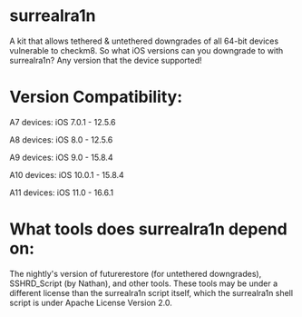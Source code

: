 # surrealra1n

A kit that allows tethered & untethered downgrades of all 64-bit devices vulnerable to checkm8.
So what iOS versions can you downgrade to with surrealra1n? Any version that the device supported!

# Version Compatibility:

A7 devices: iOS 7.0.1 - 12.5.6

A8 devices: iOS 8.0 - 12.5.6

A9 devices: iOS 9.0 - 15.8.4

A10 devices: iOS 10.0.1 - 15.8.4

A11 devices: iOS 11.0 - 16.6.1

# What tools does surrealra1n depend on:

The nightly's version of futurerestore (for untethered downgrades), SSHRD_Script (by Nathan), and other tools.
These tools may be under a different license than the surrealra1n script itself, which the surrealra1n shell script is under Apache License Version 2.0.
